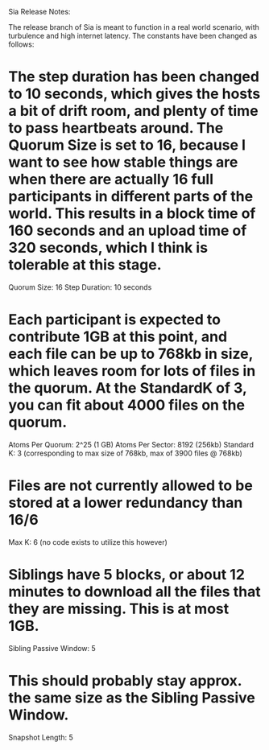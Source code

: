 Sia Release Notes:

The release branch of Sia is meant to function in a real world scenario, with turbulence and high internet latency. The constants have been changed as follows:

# The step duration has been changed to 10 seconds, which gives the hosts a bit of drift room, and plenty of time to pass heartbeats around. The Quorum Size is set to 16, because I want to see how stable things are when there are actually 16 full participants in different parts of the world. This results in a block time of 160 seconds and an upload time of 320 seconds, which I think is tolerable at this stage.
Quorum Size: 16
Step Duration: 10 seconds

# Each participant is expected to contribute 1GB at this point, and each file can be up to 768kb in size, which leaves room for lots of files in the quorum. At the StandardK of 3, you can fit about 4000 files on the quorum.
Atoms Per Quorum: 2^25 (1 GB)
Atoms Per Sector: 8192 (256kb)
Standard K: 3 (corresponding to max size of 768kb, max of 3900 files @ 768kb)

# Files are not currently allowed to be stored at a lower redundancy than 16/6
Max K: 6 (no code exists to utilize this however)

# Siblings have 5 blocks, or about 12 minutes to download all the files that they are missing. This is at most 1GB.
Sibling Passive Window: 5

# This should probably stay approx. the same size as the Sibling Passive Window.
Snapshot Length: 5
